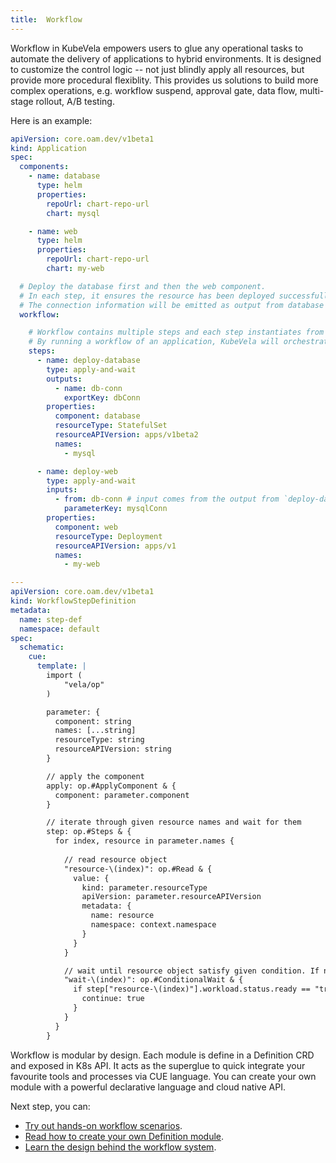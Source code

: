 ```yaml
---
title:  Workflow
---
```


Workflow in KubeVela empowers users to glue any operational tasks to automate the delivery of applications to hybrid environments.
It is designed to customize the control logic -- not just blindly apply all resources, but provide more procedural flexiblity.
This provides us solutions to build more complex operations, e.g. workflow suspend, approval gate, data flow, multi-stage rollout, A/B testing.

Here is an example:

```yaml
apiVersion: core.oam.dev/v1beta1
kind: Application
spec:
  components:
    - name: database
      type: helm
      properties:
        repoUrl: chart-repo-url
        chart: mysql

    - name: web
      type: helm
      properties:
        repoUrl: chart-repo-url
        chart: my-web

  # Deploy the database first and then the web component.
  # In each step, it ensures the resource has been deployed successfully before jumping to next step.
  # The connection information will be emitted as output from database and input for web component.
  workflow:

    # Workflow contains multiple steps and each step instantiates from a Definition.
    # By running a workflow of an application, KubeVela will orchestrate the flow of data between steps.
    steps:
      - name: deploy-database
        type: apply-and-wait
        outputs:
          - name: db-conn
            exportKey: dbConn
        properties:
          component: database
          resourceType: StatefulSet
          resourceAPIVersion: apps/v1beta2
          names:
            - mysql

      - name: deploy-web
        type: apply-and-wait
        inputs:
          - from: db-conn # input comes from the output from `deploy-database` step
            parameterKey: mysqlConn
        properties:
          component: web
          resourceType: Deployment
          resourceAPIVersion: apps/v1
          names:
            - my-web

---
apiVersion: core.oam.dev/v1beta1
kind: WorkflowStepDefinition
metadata:
  name: step-def
  namespace: default
spec:
  schematic:
    cue:
      template: |
        import (
        	"vela/op"
        )

        parameter: {
          component: string
          names: [...string]
          resourceType: string
          resourceAPIVersion: string
        }

        // apply the component
        apply: op.#ApplyComponent & {
          component: parameter.component
        }

        // iterate through given resource names and wait for them
        step: op.#Steps & {
          for index, resource in parameter.names {
            
            // read resource object
            "resource-\(index)": op.#Read & {
              value: {
                kind: parameter.resourceType
                apiVersion: parameter.resourceAPIVersion
                metadata: {
                  name: resource
                  namespace: context.namespace
                }
              }
            }

            // wait until resource object satisfy given condition. If not, it will reconcile again later
            "wait-\(index)": op.#ConditionalWait & {
              if step["resource-\(index)"].workload.status.ready == "true" {
                continue: true
              }
            }
          }
        }

```

Workflow is modular by design.
Each module is define in a Definition CRD and exposed in K8s API.
It acts as the superglue to quick integrate your favourite tools and processes via CUE language.
You can create your own module with a powerful declarative language and cloud native API.

Next step, you can:

- [Try out hands-on workflow scenarios](../end-user/workflow/apply-component).
- [Read how to create your own Definition module](../platform-engineers/workflow/steps). 
- [Learn the design behind the workflow system](https://github.com/oam-dev/kubevela/blob/master/design/vela-core/workflow_policy.md).
